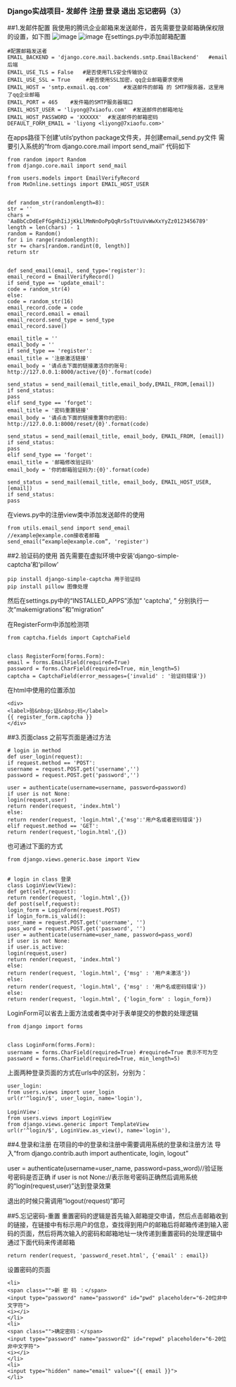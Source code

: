 ### Django实战项目- 发邮件 注册 登录 退出 忘记密码（3）
##1.发邮件配置
我使用的腾讯企业邮箱来发送邮件，首先需要登录邮箱确保权限的设置，如下图
![image](https://raw.githubusercontent.com/ly92/images/master/django/6-1.png)
![image](https://raw.githubusercontent.com/ly92/images/master/django/6-2.png)
在settings.py中添加邮箱配置
```base
#配置邮箱发送者
EMAIL_BACKEND = 'django.core.mail.backends.smtp.EmailBackend'   #email后端
EMAIL_USE_TLS = False   #是否使用TLS安全传输协议
EMAIL_USE_SSL = True     #是否使用SSL加密，qq企业邮箱要求使用
EMAIL_HOST = 'smtp.exmail.qq.com'    #发送邮件的邮箱 的 SMTP服务器，这里用了qq企业邮箱
EMAIL_PORT = 465    #发件箱的SMTP服务器端口
EMAIL_HOST_USER = 'liyong@7xiaofu.com'  #发送邮件的邮箱地址
EMAIL_HOST_PASSWORD = 'XXXXXX'  #发送邮件的邮箱密码
DEFAULT_FORM_EMAIL = 'liyong <liyong@7xiaofu.com>'
```
在apps路径下创建’utils‘python package文件夹，并创建email_send.py文件
需要引入系统的“from django.core.mail import send_mail”
代码如下
```base
from random import Random
from django.core.mail import send_mail

from users.models import EmailVerifyRecord
from MxOnline.settings import EMAIL_HOST_USER


def random_str(randomlength=8):
str = ''
chars = 'AaBbCcDdEeFfGgHhIiJjKkLlMmNnOoPpQqRrSsTtUuVvWwXxYyZz0123456789'
length = len(chars) - 1
random = Random()
for i in range(randomlength):
str += chars[random.randint(0, length)]
return str


def send_email(email, send_type='register'):
email_record = EmailVerifyRecord()
if send_type == 'update_email':
code = random_str(4)
else:
code = random_str(16)
email_record.code = code
email_record.email = email
email_record.send_type = send_type
email_record.save()

email_title = ''
email_body = ''
if send_type == 'register':
email_title = '注册激活链接'
email_body = '请点击下面的链接激活你的账号: http://127.0.0.1:8000/active/{0}'.format(code)

send_status = send_mail(email_title,email_body,EMAIL_FROM,[email])
if send_status:
pass
elif send_type == 'forget':
email_title = '密码重置链接'
email_body = '请点击下面的链接重置你的密码: http://127.0.0.1:8000/reset/{0}'.format(code)

send_status = send_mail(email_title, email_body, EMAIL_FROM, [email])
if send_status:
pass
elif send_type == 'forget':
email_title = '邮箱修改验证码'
email_body = '你的邮箱验证码为:{0}'.format(code)

send_status = send_mail(email_title, email_body, EMAIL_HOST_USER, [email])
if send_status:
pass
```
在views.py中的注册view类中添加发送邮件的使用
```base
from utils.email_send import send_email
//example@example.com接收者邮箱
send_email(“example@example.com”, 'register')
```

##2.验证码的使用
首先需要在虚拟环境中安装‘django-simple-captcha’和‘pillow’
```base
pip install django-simple-captcha 用于验证码
pip install pillow 图像处理
```
然后在settings.py中的“INSTALLED_APPS”添加“ 'captcha', ”
分别执行一次“makemigrations”和“migration”

在RegisterForm中添加检测项
```base
from captcha.fields import CaptchaField


class RegisterForm(forms.Form):
email = forms.EmailField(required=True)
password = forms.CharField(required=True, min_length=5)
captcha = CaptchaField(error_messages={'invalid' : '验证码错误'})
```
在html中使用的位置添加
```base
<div>
<label>验&nbsp;证&nbsp;码</label>
{{ register_form.captcha }}
</div>
```

##3.页面class
之前写页面是通过方法
```base
# login in method
def user_login(request):
if request.method == 'POST':
username = request.POST.get('username','')
password = request.POST.get('password','')

user = authenticate(username=username, password=password)
if user is not None:
login(request,user)
return render(request, 'index.html')
else:
return render(request, 'login.html',{'msg':'用户名或者密码错误'})
elif request.method == 'GET':
return render(request,'login.html',{})
```

也可通过下面的方式
```base
from django.views.generic.base import View


# login in class 登录
class LoginView(View):
def get(self,request):
return render(request, 'login.html',{})
def post(self,request):
login_form = LoginForm(request.POST)
if login_form.is_valid():
user_name = request.POST.get('username', '')
pass_word = request.POST.get('password', '')
user = authenticate(username=user_name, password=pass_word)
if user is not None:
if user.is_active:
login(request,user)
return render(request, 'index.html')
else:
return render(request, 'login.html', {'msg' : '用户未激活'})
else:
return render(request, 'login.html', {'msg' : '用户名或密码错误'})
else:
return render(request, 'login.html', {'login_form' : login_form})
```

LoginForm可以省去上面方法或者类中对于表单提交的参数的处理逻辑
```base
from django import forms


class LoginForm(forms.Form):
username = forms.CharField(required=True) #required=True 表示不可为空
password = forms.CharField(required=True, min_length=5)
```

上面两种登录页面的方式在urls中的区别，分别为：
```base
user_login:
from users.views import user_login
url(r'^login/$', user_login, name='login'),

LoginView：
from users.views import LoginView
from django.views.generic import TemplateView
url(r'^login/$', LoginView.as_view(), name='login'),
```
##4.登录和注册
在项目的中的登录和注册中需要调用系统的登录和注册方法
导入“from django.contrib.auth import authenticate, login, logout”

user = authenticate(username=user_name, password=pass_word)//验证账号密码是否正确
if user is not None://表示账号密码正确然后调用系统的“login(request,user)”达到登录效果

退出的时候只需调用“logout(request)”即可

##5.忘记密码-重置
重置密码的逻辑是首先输入邮箱提交申请，然后点击邮箱收到的链接，在链接中有标示用户的信息，查找得到用户的邮箱后将邮箱传递到输入密码的页面，然后将两次输入的密码和邮箱地址一块传递到重置密码的处理逻辑中
通过下面代码来传递邮箱
```base
return render(request, 'password_reset.html', {'email' : email})
```
设置密码的页面
```base
<li>
<span class="">新 密 码 ：</span>
<input type="password" name="password" id="pwd" placeholder="6-20位非中文字符">
<i></i>
</li>
<li>
<span class="">确定密码：</span>
<input type="password" name="password2" id="repwd" placeholder="6-20位非中文字符">
<i></i>
</li>
<li>
<input type="hidden" name="email" value="{{ email }}">
</li>
```
